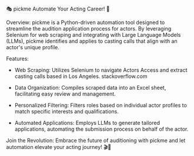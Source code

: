 🎭 pickme
Automate Your Acting Career! 🌟

Overview: pickme is a Python-driven automation tool designed to streamline the audition application process for actors. By leveraging Selenium for web scraping and integrating with Large Language Models (LLMs), pickme identifies and applies to casting calls that align with an actor's unique profile.

Features:
- Web Scraping: Utilizes Selenium to navigate Actors Access and extract casting calls based in Los Angeles.​
stackoverflow.com

- Data Organization: Compiles scraped data into an Excel sheet, facilitating easy review and management.​

- Personalized Filtering: Filters roles based on individual actor profiles to match specific interests and qualifications.​

- Automated Applications: Employs LLMs to generate tailored applications, automating the submission process on behalf of the actor.

Join the Revolution: Embrace the future of auditioning with pickme and let automation elevate your acting journey! 🎬🚀
